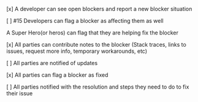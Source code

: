 [x] A developer can see open blockers and report a new blocker situation

[ ] #15 Developers can flag a blocker as affecting them as well

A Super Hero(or heros) can flag that they are helping fix the blocker

[x] All parties can contribute notes to the blocker (Stack traces, links to issues, request more info, temporary workarounds, etc)

[ ] All parties are notified of updates

[x] All parties can flag a blocker as fixed

[ ] All parties notified with the resolution and steps they need to do to fix their issue